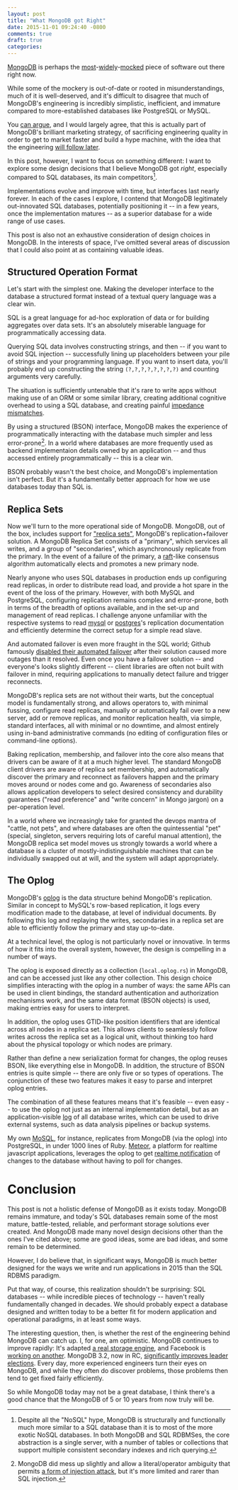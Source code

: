 ```yaml
---
layout: post
title: "What MongoDB got Right"
date: 2015-11-01 09:24:40 -0800
comments: true
draft: true
categories:
---
```


[MongoDB][mongo] is perhaps the
[most][webscale]-[widely][broken-by-design]-[mocked][mongodbfacts]
piece of software out there right now.

While some of the mockery is out-of-date or rooted in
misunderstandings, much of it is well-deserved, and it's difficult to
disagree that much of MongoDB's engineering is incredibly simplistic,
inefficient, and immature compared to more-established databases like
PostgreSQL or MySQL.

You [can argue][genius], and I would largely agree, that this is
actually part of MongoDB's brilliant marketing strategy, of
sacrificing engineering quality in order to get to market faster and
build a hype machine, with the idea that the engineering
[will follow later][wiredtiger].

In this post, however, I want to focus on something different: I want
to explore some design decisions that I believe MongoDB got *right*,
especially compared to SQL databases, its main competitors[^sql].

Implementations evolve and improve with time, but interfaces last
nearly forever. In each of the cases I explore, I contend that MongoDB
legitimately out-innovated SQL databases, potentially positioning it
-- in a few years, once the implementation matures -- as a superior
database for a wide range of use cases.

This post is also not an exhaustive consideration of design choices in
MongoDB. In the interests of space, I've omitted several areas of
discussion that I could also point at as containing valuable ideas.

[mongo]: https://www.mongodb.org/
[webscale]: http://www.mongodb-is-web-scale.com/
[broken-by-design]: http://hackingdistributed.com/2013/01/29/mongo-ft/
[random-log]: http://stackoverflow.com/questions/16833100/why-does-the-mongodb-java-driver-use-a-random-number-generator-in-a-conditional
[mongodbfacts]: https://twitter.com/mongodbfacts
[genius]: http://nyeggen.com/post/2013-10-18-the-genius-and-folly-of-mongodb/
[wiredtiger]: https://www.mongodb.com/press/wired-tiger

## Structured Operation Format

Let's start with the simplest one. Making the developer interface to
the database a structured format instead of a textual query language
was a clear win.

SQL is a great language for ad-hoc exploration of data or for building
aggregates over data sets. It's an absolutely miserable language for
programmatically accessing data.

Querying SQL data involves constructing strings, and then -- if you
want to avoid SQL injection -- successfully lining up placeholders
between your pile of strings and your programming language. If you
want to insert data, you'll probably end up constructing the string
`(?,?,?,?,?,?,?,?)` and counting arguments very carefully.

The situation is sufficiently untenable that it's rare to write apps
without making use of an ORM or some similar library, creating
additional cognitive overhead to using a SQL database, and creating
painful [impedance mismatches][impedance].

By using a structured (BSON) interface, MongoDB makes the experience
of programmatically interacting with the database much simpler and
less error-prone[^injection]. In a world where databases are more
frequently used as backend implementaion details owned by an
application -- and thus accessed entirely programmatically -- this is
a clear win.

BSON probably wasn't the best choice, and MongoDB's implementation
isn't perfect. But it's a fundamentally better approach for how we use
databases today than SQL is.

[impedance]: https://en.wikipedia.org/wiki/Object-relational_impedance_mismatch

## Replica Sets

Now we'll turn to the more operational side of MongoDB. MongoDB, out
of the box, includes support for ["replica sets"][replset], MongoDB's
replication+failover solution. A MongoDB Replica Set consists of a
"primary", which services all writes, and a group of "secondaries",
which asynchronously replicate from the primary. In the event of a
failure of the primary, a [raft][raft]-like consensus algorithm
automatically elects and promotes a new primary node.

Nearly anyone who uses SQL databases in production ends up configuring
read replicas, in order to distribute read load, and provide a hot
spare in the event of the loss of the primary. However, with both
MySQL and PostgreSQL, configuring replication remains complex and
error-prone, both in terms of the breadth of options available, and in
the set-up and management of read replicas. I challenge anyone
unfamiliar with the respective systems to read
[mysql][mysql-replication] or [postgres][postgres-replication]'s
replication documentation and efficiently determine the correct setup
for a simple read slave.

And automated failover is even more fraught in the SQL world; Github
famously [disabled their automated failover][github-failover] after
their solution caused more outages than it resolved. Even once you
have a failover solution -- and everyone's looks slightly different --
client libraries are often not built with failover in mind, requiring
applications to manually detect failure and trigger reconnects.

MongoDB's replica sets are not without their warts, but the conceptual
model is fundamentally strong, and allows operators to, with minimal
fussing, configure read replicas, manually or automatically fail over
to a new server, add or remove replicas, and monitor replication
health, via simple, standard interfaces, all with minimal or no
downtime, and almost entirely using in-band administrative commands
(no editing of configuration files or command-line options).

Baking replication, membership, and failover into the core also means
that drivers can be aware of it at a much higher level. The standard
MongoDB client drivers are aware of replica set membership, and
automatically discover the primary and reconnect as failovers happen
and the primary moves around or nodes come and go. Awareness of
secondaries also allows application developers to select desired
consistency and durability guarantees ("read preference" and "write
concern" in Mongo jargon) on a per-operation level.

In a world where we increasingly take for granted the devops mantra of
"cattle, not pets", and where databases are often the quintessential
"pet" (special, singleton, servers requiring lots of careful manual
attention), the MongoDB replica set model moves us strongly towards a
world where a database is a cluster of mostly-indistinguishable
machines that can be individually swapped out at will, and the system
will adapt appropriately.

[replset]: https://docs.mongodb.org/manual/replication/
[raft]: https://raft.github.io/
[github-failover]: https://github.com/blog/1261-github-availability-this-week
[mysql-replication]: http://dev.mysql.com/doc/refman/5.7/en/replication.html
[postgres-replication]: https://wiki.postgresql.org/wiki/Replication,_Clustering,_and_Connection_Pooling

## The Oplog

MongoDB's [oplog][oplog] is the data structure behind MongoDB's
replication. Similar in concept to MySQL's row-based replication, it
logs every modification made to the database, at level of individual
documents. By following this log and replaying the writes, secondaries
in a replica set are able to efficiently follow the primary and stay
up-to-date.

At a technical level, the oplog is not particularly novel or
innovative. In terms of how it fits into the overall system, however,
the design is compelling in a number of ways.

The oplog is exposed directly as a collection (`local.oplog.rs`) in
MongoDB, and can be accessed just like any other collection. This
design choice simplifies interacting with the oplog in a number of
ways: the same APIs can be used in client bindings, the standard
authentication and authorization mechanisms work, and the same data
format (BSON objects) is used, making entries easy for users to
interpret.

In addition, the oplog uses GTID-like position identifiers that are
identical across all nodes in a replica set. This allows clients to
seamlessly follow writes across the replica set as a logical unit,
without thinking too hard about the physical topology or which nodes
are primary.

Rather than define a new serialization format for changes, the oplog
reuses BSON, like everything else in MongoDB. In addition, the
structure of BSON entries is quite simple -- there are only five or so
types of operations. The conjunction of these two features makes it
easy to parse and interpret oplog entries.

The combination of all these features means that it's feasible -- even
easy -- to use the oplog not just as an internal implementation
detail, but as an application-visible [log][log] of all database
writes, which can be used to drive external systems, such as data
analysis pipelines or backup systems.

My own [MoSQL][mosql], for instance, replicates from MongoDB (via the
oplog) into PostgreSQL, in under 1000 lines of Ruby. [Meteor][meteor],
a platform for realtime javascript applications, leverages the oplog
to get [realtime notification][meteor-oplog] of changes to the
database without having to poll for changes.

# Conclusion

This post is not a holistic defense of MongoDB as it exists
today. MongoDB remains immature, and today's SQL databases remain some
of the most mature, battle-tested, reliable, and performant storage
solutions ever created. And MongoDB made many novel design decisions
other than the ones I've cited above; some are good ideas, some are
bad ideas, and some remain to be determined.

However, I do believe that, in significant ways, MongoDB is much
better designed for the ways we write and run applications in 2015
than the SQL RDBMS paradigm.

Put that way, of course, this realization shouldn't be surprising: SQL
databases -- while incredible pieces of technology -- haven't really
fundamentally changed in decades. We should probably expect a database
designed and written today to be a better fit for modern application
and operational paradigms, in at least some ways.

The interesting question, then, is whether the rest of the engineering
behind MongoDB can catch up. I, for one, am optimistic. MongoDB
continues to improve rapidly: It's adapted
[a real storage engine][wiredtiger], and Facebook is
[working on another][mongo-rocks]. MongoDB 3.2, now in RC,
[significantly improves leader elections][mongo32-raft]. Every day,
more experienced engineers turn their eyes on MongoDB, and while they
often do discover problems, those problems then tend to get fixed
fairly efficiently.

So while MongoDB today may not be a great database, I think there's a
good chance that the MongoDB of 5 or 10 years from now truly will be.

[oplog]: https://docs.mongodb.org/manual/core/replica-set-oplog/
[log]: https://engineering.linkedin.com/distributed-systems/log-what-every-software-engineer-should-know-about-real-time-datas-unifying
[mosql]: https://github.com/stripe/mosql
[meteor]: https://www.meteor.com/
[meteor-oplog]: https://github.com/meteor/meteor/wiki/Oplog-Observe-Driver
[mongo-rocks]: http://blog.parse.com/announcements/mongodb-rocksdb-parse/
[mongo32-raft]: https://www.mongodb.com/presentations/replication-election-and-consensus-algorithm-refinements-for-mongodb-3-2

[^sql]: Despite all the "NoSQL" hype, MongoDB is structurally and
    functionally much more similar to a SQL database than it is to
    most of the more exotic NoSQL databases. In both MongoDB and SQL
    RDBMSes, the core abstraction is a single server, with a number of
    tables or collections that support multiple consistent secondary
    indexes and rich querying.

[^injection]: MongoDB did mess up slightly and allow a
    literal/operator ambiguity that permits
    [a form of injection attack][mongo-injection], but it's more
    limited and rarer than SQL injection.

[mongo-injection]: http://blog.websecurify.com/2014/08/hacking-nodejs-and-mongodb.html
